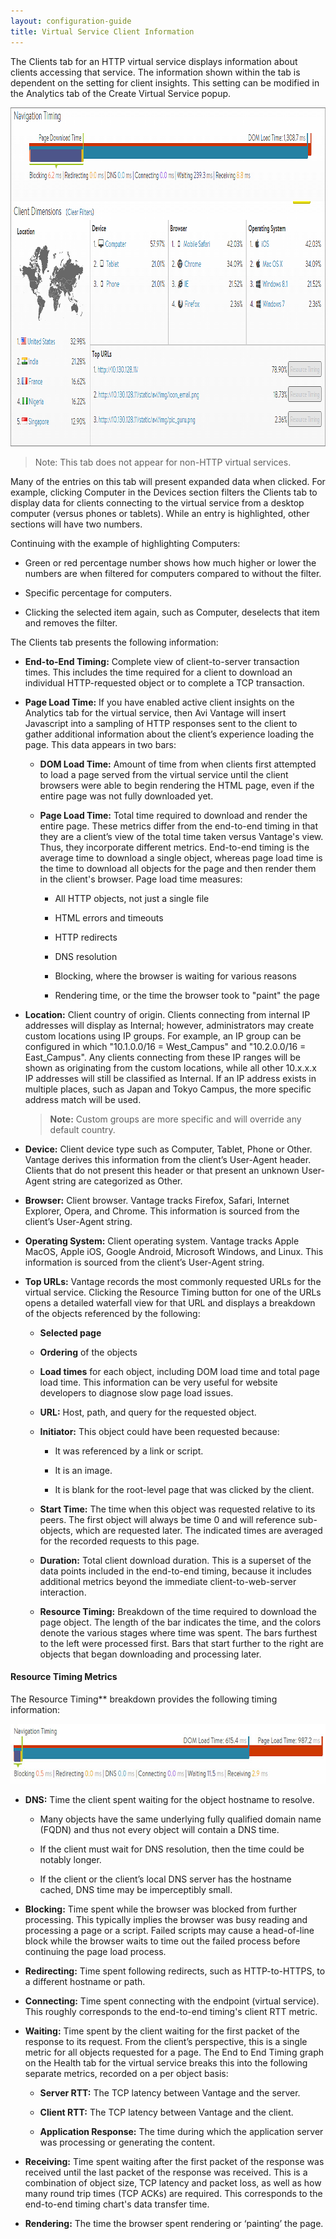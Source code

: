 ```yaml
---
layout: configuration-guide
title: Virtual Service Client Information
---
```


The Clients tab for an HTTP virtual service displays information about clients accessing that service. The information shown within the tab is dependent on the setting for client insights. This setting can be modified in the Analytics tab of the Create Virtual Service popup.

<img class="alignnone size-full wp-image-1108" src="img/Clients1.png" alt="Clients" width="937" height="542" />

> Note: This tab does not appear for non-HTTP virtual services.

Many of the entries on this tab will present expanded data when clicked. For example, clicking Computer in the Devices section filters the Clients tab to display data for clients connecting to the virtual service from a desktop computer (versus phones or tablets). While an entry is highlighted, other sections will have two numbers.

Continuing with the example of highlighting Computers:

*   Green or red percentage number shows how much higher or lower the numbers are when filtered for computers compared to without the filter.

*   Specific percentage for computers.

*   Clicking the selected item again, such as Computer, deselects that item and removes the filter.

The Clients tab presents the following information:

*   **End-to-End Timing:** Complete view of client-to-server transaction times. This includes the time required for a client to download an individual HTTP-requested object or to complete a TCP transaction.

*   **Page Load Time:** If you have enabled active client insights on the Analytics tab for the virtual service, then Avi Vantage will insert Javascript into a sampling of HTTP responses sent to the client to gather additional information about the client’s experience loading the page. This data appears in two bars:
    
    *   **DOM Load Time:** Amount of time from when clients first attempted to load a page served from the virtual service until the client browsers were able to begin rendering the HTML page, even if the entire page was not fully downloaded yet.
    
    *   **Page Load Time:** Total time required to download and render the entire page. These metrics differ from the end-to-end timing in that they are a client’s view of the total time taken versus Vantage's view. Thus, they incorporate different metrics. End-to-end timing is the average time to download a single object, whereas page load time is the time to download all objects for the page and then render them in the client's browser. Page load time measures:
        
        *   All HTTP objects, not just a single file
        
        *   HTML errors and timeouts
        
        *   HTTP redirects
        
        *   DNS resolution
        
        *   Blocking, where the browser is waiting for various reasons
        
        *   Rendering time, or the time the browser took to "paint" the page

*   **Location:** Client country of origin. Clients connecting from internal IP addresses will display as Internal; however, administrators may create custom locations using IP groups. For example, an IP group can be configured in which "10.1.0.0/16 = West_Campus" and "10.2.0.0/16 = East_Campus". Any clients connecting from these IP ranges will be shown as originating from the custom locations, while all other 10.x.x.x IP addresses will still be classified as Internal. If an IP address exists in multiple places, such as Japan and Tokyo Campus, the more specific address match will be used.
    
    > **Note:** Custom groups are more specific and will override any default country.

*   **Device:** Client device type such as Computer, Tablet, Phone or Other. Vantage derives this information from the client’s User-Agent header. Clients that do not present this header or that present an unknown User-Agent string are categorized as Other.

*   **Browser:** Client browser. Vantage tracks Firefox, Safari, Internet Explorer, Opera, and Chrome. This information is sourced from the client’s User-Agent string.

*   **Operating System:** Client operating system. Vantage tracks Apple MacOS, Apple iOS, Google Android, Microsoft Windows, and Linux. This information is sourced from the client’s User-Agent string.

*   **Top URLs:** Vantage records the most commonly requested URLs for the virtual service. Clicking the Resource Timing button for one of the URLs opens a detailed waterfall view for that URL and displays a breakdown of the objects referenced by the following:
    
    *   **Selected page**
    
    *   **Ordering** of the objects
    
    *   **Load times** for each object, including DOM load time and total page load time. This information can be very useful for website developers to diagnose slow page load issues.
    
    *   **URL:** Host, path, and query for the requested object.
    
    *   **Initiator:** This object could have been requested because:
        
        *   It was referenced by a link or script.
        
        *   It is an image.
        
        *   It is blank for the root-level page that was clicked by the client.
    
    *   **Start Time:** The time when this object was requested relative to its peers. The first object will always be time 0 and will reference sub-objects, which are requested later. The indicated times are averaged for the recorded requests to this page.
    
    *   **Duration:** Total client download duration. This is a superset of the data points included in the end-to-end timing, because it includes additional metrics beyond the immediate client-to-web-server interaction.
    
    *   **Resource Timing:** Breakdown of the time required to download the page object. The length of the bar indicates the time, and the colors denote the various stages where time was spent. The bars furthest to the left were processed first. Bars that start further to the right are objects that began downloading and processing later.

#### Resource Timing Metrics

The Resource Timing** breakdown provides the following timing information:

<img src="img/details_analytics_end-to-end_6-a2.jpg" alt="details_analytics_end-to-end_6-a2" width="700" height="96" class="alignnone size-full wp-image-2029" />

*   **DNS:** Time the client spent waiting for the object hostname to resolve.
    
    *   Many objects have the same underlying fully qualified domain name (FQDN) and thus not every object will contain a DNS time.
    
    *   If the client must wait for DNS resolution, then the time could be notably longer.
    
    *   If the client or the client’s local DNS server has the hostname cached, DNS time may be imperceptibly small.

*   **Blocking:** Time spent while the browser was blocked from further processing. This typically implies the browser was busy reading and processing a page or a script. Failed scripts may cause a head-of-line block while the browser waits to time out the failed process before continuing the page load process.

*   **Redirecting:** Time spent following redirects, such as HTTP-to-HTTPS, to a different hostname or path.

*   **Connecting:** Time spent connecting with the endpoint (virtual service). This roughly corresponds to the end-to-end timing's client RTT metric.

*   **Waiting:** Time spent by the client waiting for the first packet of the response to its request. From the client’s perspective, this is a single metric for all objects requested for a page. The End to End Timing graph on the Health tab for the virtual service breaks this into the following separate metrics, recorded on a per object basis:
    
    *   **Server RTT:** The TCP latency between Vantage and the server.
    
    *   **Client RTT:** The TCP latency between Vantage and the client.
    
    *   **Application Response:** The time during which the application server was processing or generating the content.

*   **Receiving:** Time spent waiting after the first packet of the response was received until the last packet of the response was received. This is a combination of object size, TCP latency and packet loss, as well as how many round trip times (TCP ACKs) are required. This corresponds to the end-to-end timing chart's data transfer time.

*   **Rendering:** The time the browser spent rendering or ‘painting’ the page.